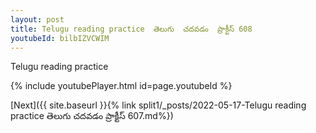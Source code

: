 ```yaml
---
layout: post
title: Telugu reading practice  తెలుగు  చదవడం  ప్రాక్టీస్ 608
youtubeId: bilbIZVCWIM
---
```

 
 
Telugu reading practice
 
 
 
 
 


{% include youtubePlayer.html id=page.youtubeId %}
 
[Next]({{ site.baseurl }}{% link  split1/_posts/2022-05-17-Telugu reading practice  తెలుగు  చదవడం  ప్రాక్టీస్ 607.md%})
 
